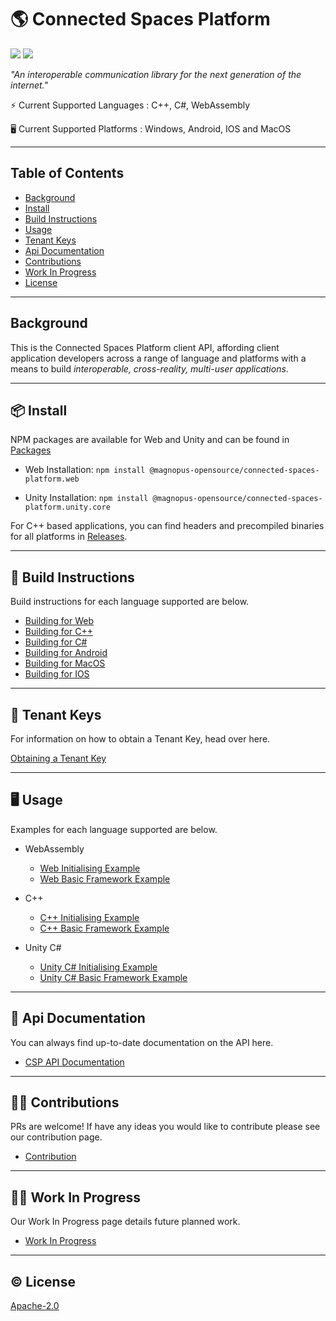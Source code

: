 # 🌎 Connected Spaces Platform

[![](https://img.shields.io/badge/readme%20style-standard-brightgreen.svg?style=flat-square)](https://github.com/RichardLitt/standard-readme)
[![](https://img.shields.io/badge/License-Apache2.0-blue)](https://github.com/magnopus-opensource/connected-spaces-platform/blob/develop/LICENSE)


_"An interoperable communication library for the next generation of the internet."_

⚡️ Current Supported Languages : C++, C#, WebAssembly

🖥️ Current Supported Platforms : Windows, Android, IOS and MacOS


****

## Table of Contents

- [Background](#background)
- [Install](#-install)
- [Build Instructions](#-build-instructions)
- [Usage](#%EF%B8%8F-usage)
- [Tenant Keys](#-tenant-keys)
- [Api Documentation](#-api-documentation)
- [Contributions](#%EF%B8%8F-contributions)
- [Work In Progress](#woman_factory_worker-work-in-progress)
- [License](#%EF%B8%8F-license)

****

## Background
This is the Connected Spaces Platform client API, affording client application developers across a range of language and platforms with a means to build *interoperable, cross-reality, multi-user applications*.


****

## 📦 Install
NPM packages are available for Web and Unity and can be found in [Packages](https://github.com/orgs/magnopus-opensource/packages?repo_name=connected-spaces-platform)

- Web Installation:  `npm install @magnopus-opensource/connected-spaces-platform.web`

- Unity Installation: `npm install @magnopus-opensource/connected-spaces-platform.unity.core`

For C++ based applications, you can find headers and precompiled binaries for all platforms in [Releases](https://github.com/magnopus-opensource/connected-spaces-platform/releases).

****

## 🔨 Build Instructions
Build instructions for each language supported are below.

- [Building for Web](https://github.com/magnopus-opensource/connected-spaces-platform/wiki/Building-CSP-for-Web)
- [Building for C++](https://github.com/magnopus-opensource/connected-spaces-platform/wiki/Building-CSP-for-CPP)
- [Building for C#](https://github.com/magnopus-opensource/connected-spaces-platform/wiki/Building-CSP-for-CSharp)
- [Building for Android](https://github.com/magnopus-opensource/connected-spaces-platform/wiki/Building-CSP-for-Android)
- [Building for MacOS](https://github.com/magnopus-opensource/connected-spaces-platform/wiki/Building-CSP-for-MacOS)
- [Building for IOS](https://github.com/magnopus-opensource/connected-spaces-platform/wiki/Building-CSP-for-IOS)

****

## 🔑 Tenant Keys

For information on how to obtain a Tenant Key, head over here.

[Obtaining a Tenant Key](https://www.magnopus.com/platform)
****

## 🖥️ Usage
Examples for each language supported are below.

- WebAssembly 
    - [Web Initialising Example](https://github.com/magnopus-opensource/connected-spaces-platform/tree/main/Examples/Initialising%20Foundation/Web)
    - [Web Basic Framework Example](https://github.com/magnopus-opensource/connected-spaces-platform/tree/main/Examples/Basic%20Framework/Web)
- C++
    - [C++ Initialising Example](https://github.com/magnopus-opensource/connected-spaces-platform/tree/main/Examples/Initialising%20Foundation/CPlusPlus/InitialisingFoundation)
    - [C++ Basic Framework Example](https://github.com/magnopus-opensource/connected-spaces-platform/tree/main/Examples/Basic%20Framework/CPlusPlus/BasicFramework)

- Unity C#
    - [Unity C# Initialising Example](https://github.com/magnopus-opensource/connected-spaces-platform/tree/main/Examples/Initialising%20Foundation/CSharp/Foundation-Unity-Example)
    - [Unity C# Basic Framework Example](https://github.com/magnopus-opensource/connected-spaces-platform/tree/main/Examples/Basic%20Framework/CSharp/Foundation-Unity-Example)

****

 ## 📖 Api Documentation

You can always find up-to-date documentation on the API here.

 - [CSP API Documentation](https://builds.magnoboard.com/connected-spaces-platform/index.html)


****

## 👷‍♂️ Contributions

PRs are welcome! If have any ideas you would like to contribute please see our contribution page.

 - [Contribution](/CONTRIBUTING.md)


****

## :woman_factory_worker: Work In Progress

Our Work In Progress page details future planned work.

 - [Work In Progress](https://github.com/magnopus-opensource/connected-spaces-platform/wiki/Work-In-Progress)


****

 ## ©️ License

 [Apache-2.0](https://github.com/magnopus-opensource/connected-spaces-platform/blob/develop/LICENSE)

